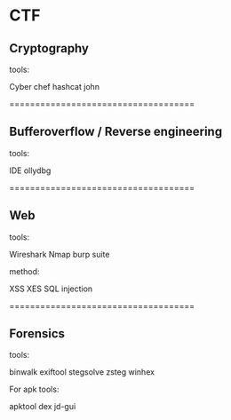 # CTF
Cryptography
------------------------------------
tools:

Cyber chef
hashcat
john


====================================

Bufferoverflow / Reverse engineering
------------------------------------
tools:

IDE
ollydbg


====================================

Web
------------------------------------
tools:

Wireshark
Nmap
burp suite

method:

XSS
XES
SQL injection

====================================

Forensics
------------------------------------

tools:

binwalk
exiftool
stegsolve
zsteg
winhex

For apk tools:

apktool
dex
jd-gui

